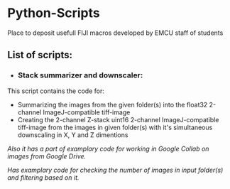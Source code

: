 # Python-Scripts
Place to deposit usefull FIJI macros developed by EMCU staff of students

## List of scripts:
* ### Stack summarizer and downscaler:

This script contains the code for:
 * Summarizing the images from the given folder(s) into the float32 2-channel ImageJ-compatible tiff-image
 * Creating the 2-channel Z-stack uint16 2-channel ImageJ-compatible tiff-image from the images in given folder(s) with it's simultaneous downscaling in X, Y and Z dimentions
   
*Also it has a part of examplary code for working in Google Collab on images from Google Drive.*

*Has examplary code for checking the number of images in input folder(s) and filtering based on it.*
